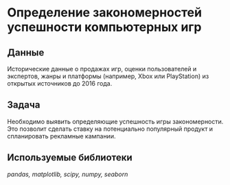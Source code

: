 # Определение закономерностей успешности компьютерных игр


## Данные

Исторические данные о продажах игр, оценки пользователей и экспертов, жанры и платформы (например, Xbox или PlayStation) из открытых источников до 2016 года.

## Задача

Необходимо выявить определяющие успешность игры закономерности. Это позволит сделать ставку на потенциально популярный продукт и спланировать рекламные кампании.

## Используемые библиотеки
*pandas, matplotlib, scipy, numpy, seaborn*
